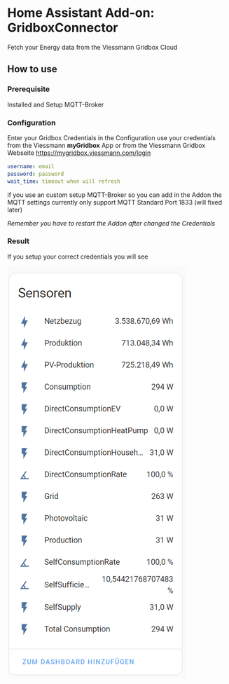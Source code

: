 # Home Assistant Add-on: GridboxConnector

Fetch your Energy data from the Viessmann Gridbox Cloud

## How to use

### Prerequisite

Installed and Setup MQTT-Broker

### Configuration

Enter your Gridbox Credentials in the Configuration
use your credentials from the Viessmann **myGridbox** App or from the Viessmann Gridbox Webseite https://mygridbox.viessmann.com/login

```yml
username: email
password: password
wait_time: timeout when will refresh
```

if you use an custom setup MQTT-Broker so you can add in the Addon the MQTT settings currently only support MQTT Standard Port 1833 (will fixed later)

_Remember you have to restart the Addon after changed the Credentials_

### Result

If you setup your correct credentials you will see

![GridboxConnector Result](images/sensor_overview.png)
